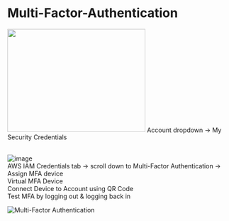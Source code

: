 # Multi-Factor-Authentication

<img src="https://user-images.githubusercontent.com/80132085/112902887-ce06d780-90b4-11eb-8d48-1cadbfc3cf66.png" width="311" height="232.5">
Account dropdown → My Security Credentials 

\
![image](https://user-images.githubusercontent.com/80132085/112903469-8b91ca80-90b5-11eb-91d3-6b1917b40b0a.png) \
AWS IAM Credentials tab → scroll down to Multi-Factor Authentication → Assign MFA device \
Virtual MFA Device \
Connect Device to Account using QR Code \
Test MFA by logging out & logging back in




![Multi-Factor Authentication](https://user-images.githubusercontent.com/80132085/112330061-19bd1980-8c8e-11eb-9e2d-8c8f86584ff4.png)
